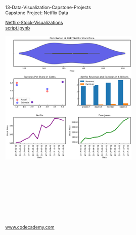 <p>13-Data-Visualization-Capstone-Projects</br>
Capstone Project: Netflix Data</p>


<div style="float:left">
  
<a href="netflix_visualizations_project.ipynb">
Netflix-Stock-Visualizations</br>
script.ipynb </a></br></br>
<img src="netflix_visualizations_project.png" alt="img" width="400px" "></br></br>

</br></br></br></br></br></br></br></br></br></br>
www.codecademy.com
